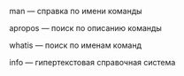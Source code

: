 
man — справка по имени команды

apropos — поиск по описанию команды

whatis — поиск по именам команд

info — гипертекстовая справочная система